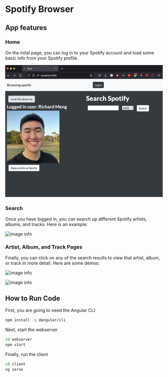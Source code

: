 # Spotify Browser

## App features

### Home

On the inital page, you can log in to your Spotify account and load some basic info from your Spotify profile.

![image info](media/home.png)

### Search

Once you have logged in, you can search up different Spotify artists, albums, and tracks. Here is an example:

![image info](media/demo1.gif)

### Artist, Album, and Track Pages

Finally, you can click on any of the search results to view that artist, album, or track in more detail. Here are some demos:

![image info](media/demo2.gif)

![image info](media/demo3.gif)

## How to Run Code

First, you are going to need the Angular CLI

```sh
npm install -g @angular/cli
```

Next, start the webserver

```sh
cd webserver
npm start
```

Finally, run the client

```sh
cd client
ng serve
```
